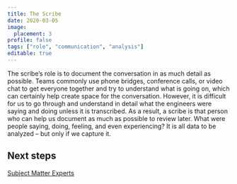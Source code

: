 ```yaml
---
title: The Scribe
date: 2020-03-05
image:
  placement: 3
profile: false
tags: ["role", "communication", "analysis"]
editable: true
---
```


The scribe’s role is to document the conversation in as much detail as possible. Teams commonly use phone bridges, conference calls, or video chat to get everyone together and try to understand what is going on, which can certainly help create space for the conversation. However, it is difficult for us to go through and understand in detail what the engineers were saying and doing unless it is transcribed. As a result, a scribe is that person who can help us document as much as possible to review later. What were people saying, doing, feeling, and even experiencing?  It is all data to be analyzed – but only if we capture it.

## Next steps

[Subject Matter Experts](/post/subject-matter-experts/)